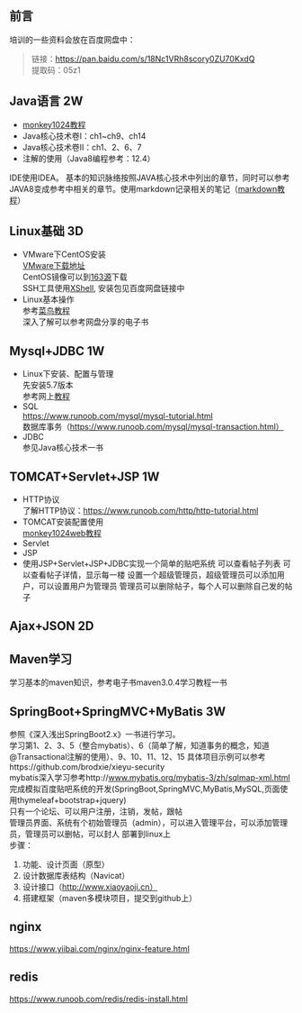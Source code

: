 ## 前言
培训的一些资料会放在百度网盘中：
>链接：https://pan.baidu.com/s/18Nc1VRh8scory0ZU70KxdQ  
>提取码：05z1 


## Java语言 2W
- [monkey1024教程](http://www.monkey1024.com/javaseroute)  
- Java核心技术卷I：ch1~ch9、ch14  
- Java核心技术卷II：ch1、2、6、7  
- 注解的使用（Java8编程参考：12.4）  

IDE使用IDEA。
基本的知识脉络按照JAVA核心技术中列出的章节，同时可以参考JAVA8变成参考中相关的章节。使用markdown记录相关的笔记（[markdown教程](https://www.jianshu.com/p/335db5716248  "markdown教程")）


## Linux基础 3D
- VMware下CentOS安装  
  [VMware下载地址](https://my.vmware.com/cn/web/vmware/info/slug/desktop_end_user_computing/vmware_workstation_pro/15_0)  
  CentOS镜像可以到[163源](http://mirrors.163.com/)下载  
  SSH工具使用[XShell](https://www.netsarang.com/zh/xshell/), 安装包见百度网盘链接中
- Linux基本操作  
  参考[菜鸟教程](https://www.runoob.com/linux/linux-tutorial.html)  
  深入了解可以参考网盘分享的电子书  

## Mysql+JDBC 1W
- Linux下安装、配置与管理  
  先安装5.7版本  
  参考网上[教程](https://www.cnblogs.com/nicknailo/articles/8563737.html)  
- SQL  
  https://www.runoob.com/mysql/mysql-tutorial.html  
  数据库事务（https://www.runoob.com/mysql/mysql-transaction.html）  
- JDBC  
  参见Java核心技术一书

## TOMCAT+Servlet+JSP 1W
- HTTP协议  
  了解HTTP协议：https://www.runoob.com/http/http-tutorial.html
- TOMCAT安装配置使用  
  [monkey1024web教程](http://www.monkey1024.com/javawebroute) 
- Servlet
- JSP
- 使用JSP+Servlet+JSP+JDBC实现一个简单的贴吧系统
  可以查看帖子列表
  可以查看帖子详情，显示每一楼
  设置一个超级管理员，超级管理员可以添加用户，可以设置用户为管理员
  管理员可以删除帖子，每个人可以删除自己发的帖子
  

## Ajax+JSON 2D

## Maven学习
学习基本的maven知识，参考电子书maven3.0.4学习教程一书

## SpringBoot+SpringMVC+MyBatis 3W
参照《深入浅出SpringBoot2.x》一书进行学习。  
学习第1、2、3、5（整合mybatis）、6（简单了解，知道事务的概念，知道@Transactional注解的使用）、9、10、11、12、15 
具体项目示例可以参考https://github.com/brodxie/xieyu-security  
mybatis深入学习参考http://www.mybatis.org/mybatis-3/zh/sqlmap-xml.html  
完成模拟百度贴吧系统的开发(SpringBoot,SpringMVC,MyBatis,MySQL,页面使用thymeleaf+bootstrap+jquery)  
只有一个论坛、可以用户注册，注销，发帖，跟帖  
管理员界面、系统有个初始管理员（admin），可以进入管理平台，可以添加管理员，管理员可以删帖，可以封人 
部署到linux上  
步骤：  
1. 功能、设计页面（原型）
2. 设计数据库表结构（Navicat）
3. 设计接口（http://www.xiaoyaoji.cn）
4. 搭建框架（maven多模块项目，提交到github上）

## nginx
https://www.yiibai.com/nginx/nginx-feature.html

## redis
https://www.runoob.com/redis/redis-install.html

